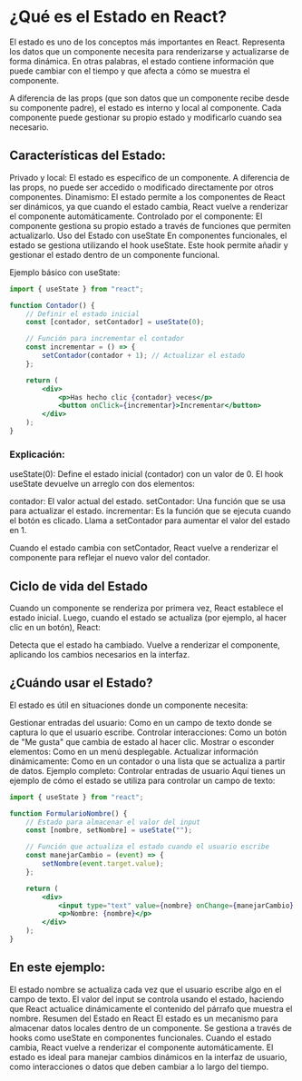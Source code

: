 # ¿Qué es el Estado en React?

El estado es uno de los conceptos más importantes en React. Representa los datos que un componente necesita para renderizarse y actualizarse de forma dinámica. En otras palabras, el estado contiene información que puede cambiar con el tiempo y que afecta a cómo se muestra el componente.

A diferencia de las props (que son datos que un componente recibe desde su componente padre), el estado es interno y local al componente. Cada componente puede gestionar su propio estado y modificarlo cuando sea necesario.

## Características del Estado:

Privado y local: El estado es específico de un componente. A diferencia de las props, no puede ser accedido o modificado directamente por otros componentes.
Dinamismo: El estado permite a los componentes de React ser dinámicos, ya que cuando el estado cambia, React vuelve a renderizar el componente automáticamente.
Controlado por el componente: El componente gestiona su propio estado a través de funciones que permiten actualizarlo.
Uso del Estado con useState
En componentes funcionales, el estado se gestiona utilizando el hook useState. Este hook permite añadir y gestionar el estado dentro de un componente funcional.

Ejemplo básico con useState:

```jsx
import { useState } from "react";

function Contador() {
	// Definir el estado inicial
	const [contador, setContador] = useState(0);

	// Función para incrementar el contador
	const incrementar = () => {
		setContador(contador + 1); // Actualizar el estado
	};

	return (
		<div>
			<p>Has hecho clic {contador} veces</p>
			<button onClick={incrementar}>Incrementar</button>
		</div>
	);
}
```

### Explicación:

useState(0): Define el estado inicial (contador) con un valor de 0. El hook useState devuelve un arreglo con dos elementos:

contador: El valor actual del estado.
setContador: Una función que se usa para actualizar el estado.
incrementar: Es la función que se ejecuta cuando el botón es clicado. Llama a setContador para aumentar el valor del estado en 1.

Cuando el estado cambia con setContador, React vuelve a renderizar el componente para reflejar el nuevo valor del contador.

## Ciclo de vida del Estado

Cuando un componente se renderiza por primera vez, React establece el estado inicial. Luego, cuando el estado se actualiza (por ejemplo, al hacer clic en un botón), React:

Detecta que el estado ha cambiado.
Vuelve a renderizar el componente, aplicando los cambios necesarios en la interfaz.

## ¿Cuándo usar el Estado?

El estado es útil en situaciones donde un componente necesita:

Gestionar entradas del usuario: Como en un campo de texto donde se captura lo que el usuario escribe.
Controlar interacciones: Como un botón de "Me gusta" que cambia de estado al hacer clic.
Mostrar o esconder elementos: Como en un menú desplegable.
Actualizar información dinámicamente: Como en un contador o una lista que se actualiza a partir de datos.
Ejemplo completo: Controlar entradas de usuario
Aquí tienes un ejemplo de cómo el estado se utiliza para controlar un campo de texto:

```jsx
import { useState } from "react";

function FormularioNombre() {
	// Estado para almacenar el valor del input
	const [nombre, setNombre] = useState("");

	// Función que actualiza el estado cuando el usuario escribe
	const manejarCambio = (event) => {
		setNombre(event.target.value);
	};

	return (
		<div>
			<input type="text" value={nombre} onChange={manejarCambio} placeholder="Escribe tu nombre" />
			<p>Nombre: {nombre}</p>
		</div>
	);
}
```

## En este ejemplo:

El estado nombre se actualiza cada vez que el usuario escribe algo en el campo de texto.
El valor del input se controla usando el estado, haciendo que React actualice dinámicamente el contenido del párrafo que muestra el nombre.
Resumen del Estado en React
El estado es un mecanismo para almacenar datos locales dentro de un componente.
Se gestiona a través de hooks como useState en componentes funcionales.
Cuando el estado cambia, React vuelve a renderizar el componente automáticamente.
El estado es ideal para manejar cambios dinámicos en la interfaz de usuario, como interacciones o datos que deben cambiar a lo largo del tiempo.
